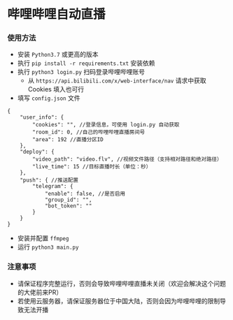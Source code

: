 # 哔哩哔哩自动直播
### 使用方法
- 安装 `Python3.7` 或更高的版本
- 执行 `pip install -r requirements.txt` 安装依赖
- 执行 `python3 login.py` 扫码登录哔哩哔哩账号
    * 从 `https://api.bilibili.com/x/web-interface/nav` 请求中获取 Cookies 填入也可行
- 填写 `config.json` 文件
```config
{
    "user_info": {
        "cookies": "", //登录信息，可使用 login.py 自动获取
        "room_id": 0, //自己的哔哩哔哩直播房间号
        "area": 192 //直播分区ID
    },
    "deploy": {
        "video_path": "video.flv", //视频文件路径（支持相对路径和绝对路径）
        "live_time": 15 //目标直播时长（单位：秒）
    },
    "push": { //推送配置
        "telegram": {
            "enable": false, //是否启用
            "group_id": "",
            "bot_token": ""
        }
    }
}
```
- 安装并配置 `ffmpeg`
- 运行 `python3 main.py`

### 注意事项
- 请保证程序完整运行，否则会导致哔哩哔哩直播未关闭（欢迎会解决这个问题的大佬前来PR）
- 若使用云服务器，请保证服务器位于中国大陆，否则会因为哔哩哔哩的限制导致无法开播